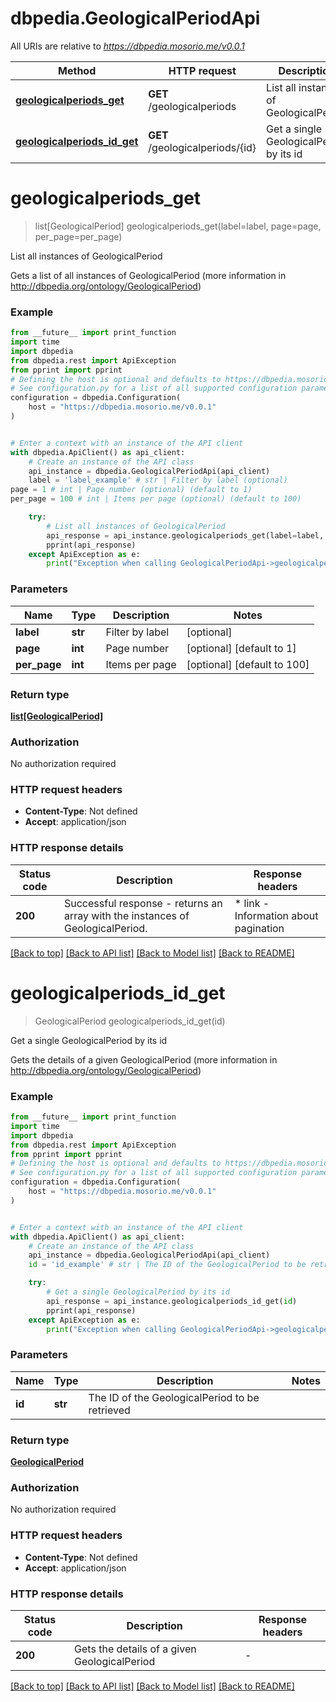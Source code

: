 # dbpedia.GeologicalPeriodApi

All URIs are relative to *https://dbpedia.mosorio.me/v0.0.1*

Method | HTTP request | Description
------------- | ------------- | -------------
[**geologicalperiods_get**](GeologicalPeriodApi.md#geologicalperiods_get) | **GET** /geologicalperiods | List all instances of GeologicalPeriod
[**geologicalperiods_id_get**](GeologicalPeriodApi.md#geologicalperiods_id_get) | **GET** /geologicalperiods/{id} | Get a single GeologicalPeriod by its id


# **geologicalperiods_get**
> list[GeologicalPeriod] geologicalperiods_get(label=label, page=page, per_page=per_page)

List all instances of GeologicalPeriod

Gets a list of all instances of GeologicalPeriod (more information in http://dbpedia.org/ontology/GeologicalPeriod)

### Example

```python
from __future__ import print_function
import time
import dbpedia
from dbpedia.rest import ApiException
from pprint import pprint
# Defining the host is optional and defaults to https://dbpedia.mosorio.me/v0.0.1
# See configuration.py for a list of all supported configuration parameters.
configuration = dbpedia.Configuration(
    host = "https://dbpedia.mosorio.me/v0.0.1"
)


# Enter a context with an instance of the API client
with dbpedia.ApiClient() as api_client:
    # Create an instance of the API class
    api_instance = dbpedia.GeologicalPeriodApi(api_client)
    label = 'label_example' # str | Filter by label (optional)
page = 1 # int | Page number (optional) (default to 1)
per_page = 100 # int | Items per page (optional) (default to 100)

    try:
        # List all instances of GeologicalPeriod
        api_response = api_instance.geologicalperiods_get(label=label, page=page, per_page=per_page)
        pprint(api_response)
    except ApiException as e:
        print("Exception when calling GeologicalPeriodApi->geologicalperiods_get: %s\n" % e)
```

### Parameters

Name | Type | Description  | Notes
------------- | ------------- | ------------- | -------------
 **label** | **str**| Filter by label | [optional] 
 **page** | **int**| Page number | [optional] [default to 1]
 **per_page** | **int**| Items per page | [optional] [default to 100]

### Return type

[**list[GeologicalPeriod]**](GeologicalPeriod.md)

### Authorization

No authorization required

### HTTP request headers

 - **Content-Type**: Not defined
 - **Accept**: application/json

### HTTP response details
| Status code | Description | Response headers |
|-------------|-------------|------------------|
**200** | Successful response - returns an array with the instances of GeologicalPeriod. |  * link - Information about pagination <br>  |

[[Back to top]](#) [[Back to API list]](../README.md#documentation-for-api-endpoints) [[Back to Model list]](../README.md#documentation-for-models) [[Back to README]](../README.md)

# **geologicalperiods_id_get**
> GeologicalPeriod geologicalperiods_id_get(id)

Get a single GeologicalPeriod by its id

Gets the details of a given GeologicalPeriod (more information in http://dbpedia.org/ontology/GeologicalPeriod)

### Example

```python
from __future__ import print_function
import time
import dbpedia
from dbpedia.rest import ApiException
from pprint import pprint
# Defining the host is optional and defaults to https://dbpedia.mosorio.me/v0.0.1
# See configuration.py for a list of all supported configuration parameters.
configuration = dbpedia.Configuration(
    host = "https://dbpedia.mosorio.me/v0.0.1"
)


# Enter a context with an instance of the API client
with dbpedia.ApiClient() as api_client:
    # Create an instance of the API class
    api_instance = dbpedia.GeologicalPeriodApi(api_client)
    id = 'id_example' # str | The ID of the GeologicalPeriod to be retrieved

    try:
        # Get a single GeologicalPeriod by its id
        api_response = api_instance.geologicalperiods_id_get(id)
        pprint(api_response)
    except ApiException as e:
        print("Exception when calling GeologicalPeriodApi->geologicalperiods_id_get: %s\n" % e)
```

### Parameters

Name | Type | Description  | Notes
------------- | ------------- | ------------- | -------------
 **id** | **str**| The ID of the GeologicalPeriod to be retrieved | 

### Return type

[**GeologicalPeriod**](GeologicalPeriod.md)

### Authorization

No authorization required

### HTTP request headers

 - **Content-Type**: Not defined
 - **Accept**: application/json

### HTTP response details
| Status code | Description | Response headers |
|-------------|-------------|------------------|
**200** | Gets the details of a given GeologicalPeriod |  -  |

[[Back to top]](#) [[Back to API list]](../README.md#documentation-for-api-endpoints) [[Back to Model list]](../README.md#documentation-for-models) [[Back to README]](../README.md)

